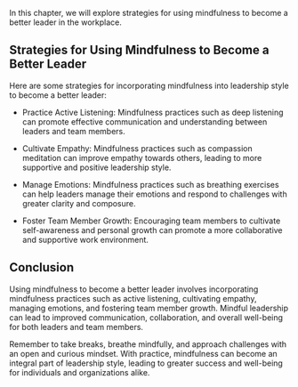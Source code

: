 
In this chapter, we will explore strategies for using mindfulness to become a better leader in the workplace.

Strategies for Using Mindfulness to Become a Better Leader
----------------------------------------------------------

Here are some strategies for incorporating mindfulness into leadership style to become a better leader:

* Practice Active Listening: Mindfulness practices such as deep listening can promote effective communication and understanding between leaders and team members.

* Cultivate Empathy: Mindfulness practices such as compassion meditation can improve empathy towards others, leading to more supportive and positive leadership style.

* Manage Emotions: Mindfulness practices such as breathing exercises can help leaders manage their emotions and respond to challenges with greater clarity and composure.

* Foster Team Member Growth: Encouraging team members to cultivate self-awareness and personal growth can promote a more collaborative and supportive work environment.

Conclusion
----------

Using mindfulness to become a better leader involves incorporating mindfulness practices such as active listening, cultivating empathy, managing emotions, and fostering team member growth. Mindful leadership can lead to improved communication, collaboration, and overall well-being for both leaders and team members.

Remember to take breaks, breathe mindfully, and approach challenges with an open and curious mindset. With practice, mindfulness can become an integral part of leadership style, leading to greater success and well-being for individuals and organizations alike.
